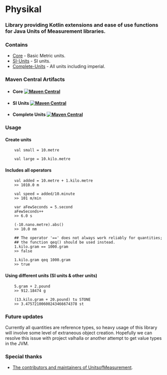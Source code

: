 # Physikal

### Library providing Kotlin extensions and ease of use functions for Java Units of Measurement libraries.

### Contains
- [Core](core) - Basic Metric units. 
- [SI-Units](si-units) - SI units.
- [Complete-Units](additional-units) - All units including imperial.


### Maven Central Artifacts
- #### Core [![Maven Central](https://maven-badges.herokuapp.com/maven-central/org.tenkiv.physikal/core/badge.svg)](https://maven-badges.herokuapp.com/maven-central/org.tenkiv.physikal/core)

- #### SI Units [![Maven Central](https://maven-badges.herokuapp.com/maven-central/org.tenkiv.physikal/si-units/badge.svg)](https://maven-badges.herokuapp.com/maven-central/org.tenkiv.physikal/si-units)

- #### Complete Units [![Maven Central](https://maven-badges.herokuapp.com/maven-central/org.tenkiv.physikal/complete-units/badge.svg)](https://maven-badges.herokuapp.com/maven-central/org.tenkiv.physikal/complete-units)

### Usage
#### Create units
        val small = 10.metre
        
        val large = 10.kilo.metre
        
#### Includes all operators
        val added = 10.metre + 1.kilo.metre
        >> 1010.0 m
        
        val speed = added/10.minute 
        >> 101 m/min
        
        var aFewSeconds = 5.second
        aFewSeconds++
        >> 6.0 s
        
        (-10.nano.metre).abs()
        >> 10.0 nm
        
        ## The operator '==' does not always work reliably for quantities;
        ## the function qeq() should be used instead.
        1.kilo.gram == 1000.gram
        >> false
        
        1.kilo.gram qeq 1000.gram
        >> true
        

#### Using different units (SI units & other units)
        5.gram + 2.pound
        >> 912.18474 g
        
        (13.kilo.gram + 20.pound) tu STONE
        >> 3.47572100600243466674378 st
        
### Future updates
Currently all quantities are reference types, so heavy usage of this library will involve some level of extraneous object
creation. Hopefully we can resolve this issue with project valhalla or another attempt to get value
types in the JVM.
        
### Special thanks
- [The contributors and maintainers of UnitsofMeasurement](https://github.com/unitsofmeasurement).
